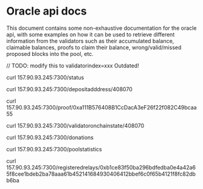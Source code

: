 # Oracle api docs

This document contains some non-exhaustive documentation for the oracle api, with some examples on how it can be used to retrieve different information from the validators such as their accumulated balance, claimable balances, proofs to claim their balance, wrong/valid/missed proposed blocks into the pool, etc.


// TODO: modify this to validatorindex=xxx
Outdated!

curl 157.90.93.245:7300/status

curl 157.90.93.245:7300/depositadddress/408070

curl 157.90.93.245:7300/proof/0xa111B576408B1CcDacA3eF26f22f082C49bcaa55

curl 157.90.93.245:7300/validatoronchainstate/408070

curl 157.90.93.245:7300/donations

curl 157.90.93.245:7300/poolstatistics

curl 157.90.93.245:7300/registeredrelays/0xb1ce83f50ba296bdfedba0e4a42a65f8cee1bdeb2ba78aaa61b452141684930406412bbef6c0f65b4121f8fc82dbb6ba


